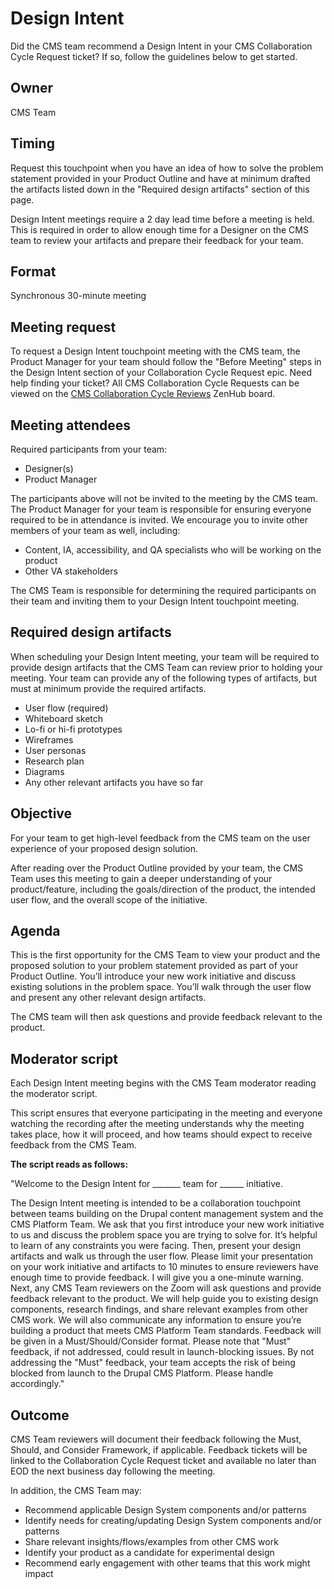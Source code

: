 # Design Intent
Did the CMS team recommend a Design Intent in your CMS Collaboration Cycle Request ticket? If so, follow the guidelines below to get started.

## Owner
CMS Team

## Timing
Request this touchpoint when you have an idea of how to solve the problem statement provided in your Product Outline and have at minimum drafted the artifacts listed down in the "Required design artifacts" section of this page.

Design Intent meetings require a 2 day lead time before a meeting is held. This is required in order to allow enough time for a Designer on the CMS team to review your artifacts and prepare their feedback for your team.

## Format
Synchronous 30-minute meeting

## Meeting request
To request a Design Intent touchpoint meeting with the CMS team, the Product Manager for your team should follow the "Before Meeting" steps in the Design Intent section of your Collaboration Cycle Request epic. Need help finding your ticket? All CMS Collaboration Cycle Requests can be viewed on the [CMS Collaboration Cycle Reviews](https://app.zenhub.com/workspaces/cms-collaboration-cycle-reviews-62f50368ef32b60022d76d64/board) ZenHub board.

## Meeting attendees
Required participants from your team:
- Designer(s)
- Product Manager

The participants above will not be invited to the meeting by the CMS team. The Product Manager for your team is responsible for ensuring everyone required to be in attendance is invited. We encourage you to invite other members of your team as well, including:
- Content, IA, accessibility, and QA specialists who will be working on the product
- Other VA stakeholders

The CMS Team is responsible for determining the required participants on their team and inviting them to your Design Intent touchpoint meeting.

## Required design artifacts
When scheduling your Design Intent meeting, your team will be required to provide design artifacts that the CMS Team can review prior to holding your meeting. Your team can provide any of the following types of artifacts, but must at minimum provide the required artifacts.

- User flow (required)
- Whiteboard sketch
- Lo-fi or hi-fi prototypes
- Wireframes
- User personas
- Research plan
- Diagrams
- Any other relevant artifacts you have so far

## Objective
For your team to get high-level feedback from the CMS team on the user experience of your proposed design solution.

After reading over the Product Outline provided by your team, the CMS Team uses this meeting to gain a deeper understanding of your product/feature, including the goals/direction of the product, the intended user flow, and the overall scope of the initiative.

## Agenda
This is the first opportunity for the CMS Team to view your product and the proposed solution to your problem statement provided as part of your Product Outline. You’ll introduce your new work initiative and discuss existing solutions in the problem space. You’ll walk through the user flow and  present any other relevant design artifacts.

The CMS team will then ask questions and provide feedback relevant to the product.

## Moderator script
Each Design Intent meeting begins with the CMS Team moderator reading the moderator script.

This script ensures that everyone participating in the meeting and everyone watching the recording after the meeting understands why the meeting takes place, how it will proceed, and how teams should expect to receive feedback from the CMS Team.

**The script reads as follows:**

"Welcome to the Design Intent for _______ team for ______ initiative.

The Design Intent meeting is intended to be a collaboration touchpoint between teams building on the Drupal content management system and the CMS Platform Team. We ask that you first introduce your new work initiative to us and discuss the problem space you are trying to solve for. It’s helpful to learn of any constraints you were facing. Then, present your design artifacts and walk us through the user flow. Please limit your presentation on your work initiative and artifacts to 10 minutes to ensure reviewers have enough time to provide feedback. I will give you a one-minute warning. Next, any CMS Team reviewers on the Zoom will ask questions and provide feedback relevant to the product. We will help guide you to existing design components, research findings, and share relevant examples from other CMS work. We will also communicate any information to ensure you’re building a product that meets CMS Platform Team standards. Feedback will be given in a Must/Should/Consider format. Please note that "Must" feedback, if not addressed, could result in launch-blocking issues. By not addressing the "Must" feedback, your team accepts the risk of being blocked from launch to the Drupal CMS Platform. Please handle accordingly."

## Outcome
CMS Team reviewers will document their feedback following the Must, Should, and Consider Framework, if applicable. Feedback tickets will be linked to the Collaboration Cycle Request ticket and available no later than EOD the next business day following the meeting.


In addition, the CMS Team may:
- Recommend applicable Design System components and/or patterns
- Identify needs for creating/updating Design System components and/or patterns
- Share relevant insights/flows/examples from other CMS work
- Identify your product as a candidate for experimental design
- Recommend early engagement with other teams that this work might impact
